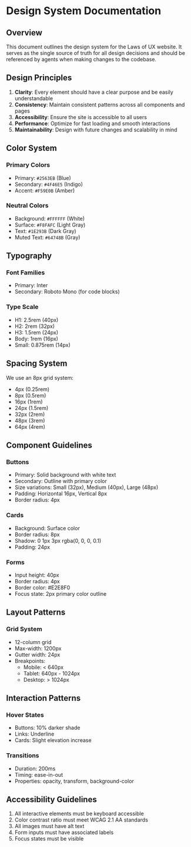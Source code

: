 # Design System Documentation

## Overview

This document outlines the design system for the Laws of UX website. It serves as the single source of truth for all design decisions and should be referenced by agents when making changes to the codebase.

## Design Principles

1. **Clarity**: Every element should have a clear purpose and be easily understandable
2. **Consistency**: Maintain consistent patterns across all components and pages
3. **Accessibility**: Ensure the site is accessible to all users
4. **Performance**: Optimize for fast loading and smooth interactions
5. **Maintainability**: Design with future changes and scalability in mind

## Color System

### Primary Colors
- Primary: `#2563EB` (Blue)
- Secondary: `#4F46E5` (Indigo)
- Accent: `#F59E0B` (Amber)

### Neutral Colors
- Background: `#FFFFFF` (White)
- Surface: `#F8FAFC` (Light Gray)
- Text: `#1E293B` (Dark Gray)
- Muted Text: `#64748B` (Gray)

## Typography

### Font Families
- Primary: Inter
- Secondary: Roboto Mono (for code blocks)

### Type Scale
- H1: 2.5rem (40px)
- H2: 2rem (32px)
- H3: 1.5rem (24px)
- Body: 1rem (16px)
- Small: 0.875rem (14px)

## Spacing System

We use an 8px grid system:
- 4px (0.25rem)
- 8px (0.5rem)
- 16px (1rem)
- 24px (1.5rem)
- 32px (2rem)
- 48px (3rem)
- 64px (4rem)

## Component Guidelines

### Buttons
- Primary: Solid background with white text
- Secondary: Outline with primary color
- Size variations: Small (32px), Medium (40px), Large (48px)
- Padding: Horizontal 16px, Vertical 8px
- Border radius: 4px

### Cards
- Background: Surface color
- Border radius: 8px
- Shadow: 0 1px 3px rgba(0, 0, 0, 0.1)
- Padding: 24px

### Forms
- Input height: 40px
- Border radius: 4px
- Border color: #E2E8F0
- Focus state: 2px primary color outline

## Layout Patterns

### Grid System
- 12-column grid
- Max-width: 1200px
- Gutter width: 24px
- Breakpoints:
  - Mobile: < 640px
  - Tablet: 640px - 1024px
  - Desktop: > 1024px

## Interaction Patterns

### Hover States
- Buttons: 10% darker shade
- Links: Underline
- Cards: Slight elevation increase

### Transitions
- Duration: 200ms
- Timing: ease-in-out
- Properties: opacity, transform, background-color

## Accessibility Guidelines

1. All interactive elements must be keyboard accessible
2. Color contrast ratio must meet WCAG 2.1 AA standards
3. All images must have alt text
4. Form inputs must have associated labels
5. Focus states must be visible 